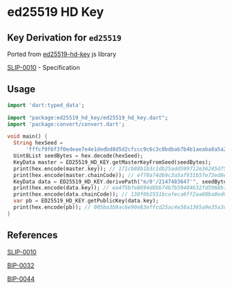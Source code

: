 ed25519 HD Key
=====

Key Derivation for `ed25519`
------------
Ported from [ed25519-hd-key](https://github.com/alepop/ed25519-hd-key) js library

[SLIP-0010](https://github.com/satoshilabs/slips/blob/master/slip-0010.md) - Specification

Usage
-----

```dart
import 'dart:typed_data';

import "package:ed25519_hd_key/ed25519_hd_key.dart";
import 'package:convert/convert.dart';

void main() {
  String hexSeed =
      'fffcf9f6f3f0edeae7e4e1dedbd8d5d2cfccc9c6c3c0bdbab7b4b1aeaba8a5a29f9c999693908d8a8784817e7b7875726f6c696663605d5a5754514e4b484542';
  Uint8List seedBytes = hex.decode(hexSeed);
  KeyData master = ED25519_HD_KEY.getMasterKeyFromSeed(seedBytes);
  print(hex.encode(master.key)); // 171cb88b1b3c1db25add599712e36245d75bc65a1a5c9e18d76f9f2b1eab4
  print(hex.encode(master.chainCode)); // ef70a74db9c3a5af931b5fe73ed8e1a53464133654fd55e7a66f8570b8e33c3b
  KeyData data = ED25519_HD_KEY.derivePath("m/0'/2147483647'", seedBytes);
  print(hex.encode(data.key)); // ea4f5bfe8694d8bb74b7b59404632fd5968b774ed545e810de9c32a4fb4192f4
  print(hex.encode(data.chainCode)); // 138f0b2551bcafeca6ff2aa88ba8ed0ed8de070841f0c4ef0165df8181eaad7f
  var pb = ED25519_HD_KEY.getPublicKey(data.key);
  print(hex.encode(pb)); // 005ba3b9ac6e90e83effcd25ac4e58a1365a9e35a3d3ae5eb07b9e4d90bcf7506d
}
```

References
----------
[SLIP-0010](https://github.com/satoshilabs/slips/blob/master/slip-0010.md)

[BIP-0032](https://github.com/bitcoin/bips/blob/master/bip-0032.mediawiki)

[BIP-0044](https://github.com/bitcoin/bips/blob/master/bip-0044.mediawiki)
